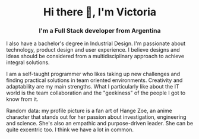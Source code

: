 <h1 align="center">Hi there 👋, I'm Victoria</h1>
<h3 align="center">I'm a Full Stack developer from Argentina</h3>
<p>
 I also have a bachelor's degree in Industrial Design. I'm passionate about technology, product design and user experience. I believe designs and ideas should be considered from a multidisciplinary approach to achieve integral solutions. </p>
 
<p> I am a self-taught programmer who likes taking up new challenges and finding practical solutions in team oriented environments.
Creativity and adaptability are my main strengths. What I particularly like about the IT world is the team collaboration and the "geekiness" of the people I got to know from it.
</p>

<p>
 Random data: my profile picture is a fan art of Hange Zoe, an anime character that stands out for her passion about investigation, engineering and science. She's also an empathic and purpose-driven leader. She can be quite excentric too. I think we have a lot in common.
</p> 

